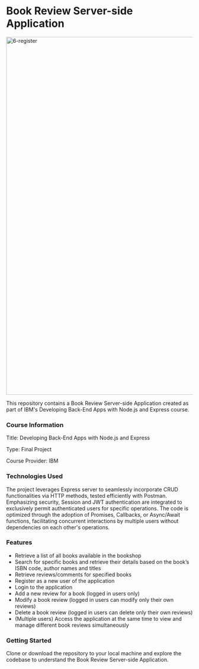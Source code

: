 # Book Review Server-side Application

<img width="963" alt="6-register" src="https://github.com/i-am-nolan25/Book-Review-Server-Side-Application/assets/113712250/45472404-c432-4748-ab9e-bc1420618ebd">

This repository contains a Book Review Server-side Application created as part of IBM's Developing Back-End Apps with Node.js and Express course. 

### Course Information
Title: Developing Back-End Apps with Node.js and Express

Type: Final Project

Course Provider: IBM

### Technologies Used

The project leverages Express server to seamlessly incorporate CRUD functionalities via HTTP methods, tested efficiently with Postman. Emphasizing security, Session and JWT authentication are integrated to exclusively permit authenticated users for specific operations. The code is optimized through the adoption of Promises, Callbacks, or Async/Await functions, facilitating concurrent interactions by multiple users without dependencies on each other's operations.

### Features

- Retrieve a list of all books available in the bookshop
- Search for specific books and retrieve their details based on the book’s ISBN code, author names and titles
- Retrieve reviews/comments for specified books
- Register as a new user of the application
- Login to the application
- Add a new review for a book (logged in users only)
- Modify a book review (logged in users can modify only their own reviews)
- Delete a book review (logged in users can delete only their own reviews)
- (Multiple users) Access the application at the same time to view and manage different book reviews simultaneously

### Getting Started

Clone or download the repository to your local machine and explore the codebase to understand the Book Review Server-side Application. 

